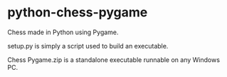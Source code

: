 # python-chess-pygame
Chess made in Python using Pygame.

setup.py is simply a script used to build an executable.

Chess Pygame.zip is a standalone executable runnable on any Windows PC.
